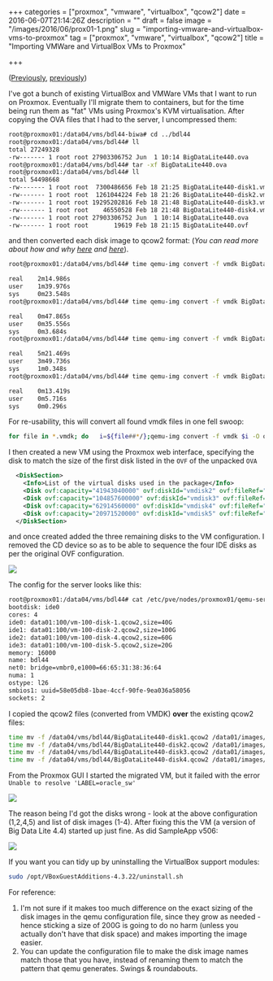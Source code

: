 +++
categories = ["proxmox", "vmware", "virtualbox", "qcow2"]
date = 2016-06-07T21:14:26Z
description = ""
draft = false
image = "/images/2016/06/prox01-1.png"
slug = "importing-vmware-and-virtualbox-vms-to-proxmox"
tag = ["proxmox", "vmware", "virtualbox", "qcow2"]
title = "Importing VMWare and VirtualBox VMs to Proxmox"

+++

([Previously](/2016/06/07/a-new-arrival/), [previously](/2016/06/07/commissioning-my-proxmox-server-os-and-filesystems/))

I've got a bunch of existing VirtualBox and VMWare VMs that I want to run on Proxmox. Eventually I'll migrate them to containers, but for the time being run them as "fat" VMs using Proxmox's KVM virtualisation. After copying the OVA files that I had to the server, I uncompressed them:

```bash
root@proxmox01:/data04/vms/bdl44-biwa# cd ../bdl44
root@proxmox01:/data04/vms/bdl44# ll
total 27249328
-rw------- 1 root root 27903306752 Jun  1 10:14 BigDataLite440.ova
root@proxmox01:/data04/vms/bdl44# tar -xf BigDataLite440.ova
root@proxmox01:/data04/vms/bdl44# ll
total 54498668
-rw------- 1 root root  7300486656 Feb 18 21:25 BigDataLite440-disk1.vmdk
-rw------- 1 root root  1261044224 Feb 18 21:26 BigDataLite440-disk2.vmdk
-rw------- 1 root root 19295202816 Feb 18 21:48 BigDataLite440-disk3.vmdk
-rw------- 1 root root    46550528 Feb 18 21:48 BigDataLite440-disk4.vmdk
-rw------- 1 root root 27903306752 Jun  1 10:14 BigDataLite440.ova
-rw------- 1 root root       19619 Feb 18 21:15 BigDataLite440.ovf
```

and then converted each disk image to qcow2 format: 
(_You can read more about how and why [here](https://www.jamescoyle.net/how-to/1218-upload-ova-to-proxmox-kvm) and [here](https://pve.proxmox.com/wiki/Migration_of_servers_to_Proxmox_VE#VMware_to_Proxmox_VE_.28KVM.29)_).

```bash
root@proxmox01:/data04/vms/bdl44# time qemu-img convert -f vmdk BigDataLite440-disk1.vmdk -O qcow2 BigDataLite440-disk1.qcow2

real    2m14.986s
user    1m39.976s
sys     0m23.548s
root@proxmox01:/data04/vms/bdl44# time qemu-img convert -f vmdk BigDataLite440-disk2.vmdk -O qcow2 BigDataLite440-disk2.qcow2

real    0m47.865s
user    0m35.556s
sys     0m3.684s
root@proxmox01:/data04/vms/bdl44# time qemu-img convert -f vmdk BigDataLite440-disk3.vmdk -O qcow2 BigDataLite440-disk3.qcow2

real    5m21.469s
user    3m49.736s
sys     1m0.348s
root@proxmox01:/data04/vms/bdl44# time qemu-img convert -f vmdk BigDataLite440-disk4.vmdk -O qcow2 BigDataLite440-disk4.qcow2

real    0m13.419s
user    0m5.716s
sys     0m0.296s
```

For re-usability, this will convert all found vmdk files in one fell swoop: 

```bash
for file in *.vmdk; do   i=${file##*/};qemu-img convert -f vmdk $i -O qcow2 $(echo $i |sed 's/vmdk/qcow2/g'); done
```


I then created a new VM using the Proxmox web interface, specifying the disk to match the size of the first disk listed in the `OVF` of the unpacked `OVA`

```xml
  <DiskSection>
    <Info>List of the virtual disks used in the package</Info>
    <Disk ovf:capacity="41943040000" ovf:diskId="vmdisk2" ovf:fileRef="file1" ovf:format="http://www.vmware.com/interfaces/specifications/vmdk.html#streamOptimized" vbox:uuid="150dbbe8-0c88-48d0-9fcf-e80d7d7d4c2f"/>
    <Disk ovf:capacity="104857600000" ovf:diskId="vmdisk3" ovf:fileRef="file2" ovf:format="http://www.vmware.com/interfaces/specifications/vmdk.html#streamOptimized" vbox:uuid="64101bef-46af-4e89-8c02-0e6315d6be41"/>
    <Disk ovf:capacity="62914560000" ovf:diskId="vmdisk4" ovf:fileRef="file3" ovf:format="http://www.vmware.com/interfaces/specifications/vmdk.html#streamOptimized" vbox:uuid="d7fae10b-aac3-4675-b295-6a5ab9db3e7f"/>
    <Disk ovf:capacity="20971520000" ovf:diskId="vmdisk5" ovf:fileRef="file4" ovf:format="http://www.vmware.com/interfaces/specifications/vmdk.html#streamOptimized" vbox:uuid="e29ccf7f-69f1-4338-ac2d-909344d74f75"/>
  </DiskSection>
```

and once created added the three remaining disks to the VM configuration. I removed the CD device so as to be able to sequence the four IDE disks as per the original OVF configuration.

![](/images/2016/06/prox01.png)

The config for the server looks like this:

```bash
root@proxmox01:/data04/vms/bdl44# cat /etc/pve/nodes/proxmox01/qemu-server/100.conf
bootdisk: ide0
cores: 4
ide0: data01:100/vm-100-disk-1.qcow2,size=40G
ide1: data01:100/vm-100-disk-2.qcow2,size=100G
ide2: data01:100/vm-100-disk-4.qcow2,size=60G
ide3: data01:100/vm-100-disk-5.qcow2,size=20G
memory: 16000
name: bdl44
net0: bridge=vmbr0,e1000=66:65:31:38:36:64
numa: 1
ostype: l26
smbios1: uuid=58e05db8-1bae-4ccf-90fe-9ea036a58056
sockets: 2
```

I copied the qcow2 files (converted from VMDK) **over** the existing qcow2 files:

```bash
time mv -f /data04/vms/bdl44/BigDataLite440-disk1.qcow2 /data01/images/100/vm-100-disk-1.qcow2
time mv -f /data04/vms/bdl44/BigDataLite440-disk2.qcow2 /data01/images/100/vm-100-disk-2.qcow2
time mv -f /data04/vms/bdl44/BigDataLite440-disk3.qcow2 /data01/images/100/vm-100-disk-3.qcow2
time mv -f /data04/vms/bdl44/BigDataLite440-disk4.qcow2 /data01/images/100/vm-100-disk-4.qcow2
```

From the Proxmox GUI I started the migrated VM, but it failed with the error `Unable to resolve 'LABEL=oracle_sw'`

![](/images/2016/06/prox02.png)

The reason being I'd got the disks wrong - look at the above configuration (1,2,4,5) and list of disk images (1-4). After fixing this the VM (a version of Big Data Lite 4.4) started up just fine. As did SampleApp v506:

![](/images/2016/06/prox03.png)

If you want you can tidy up by uninstalling the VirtualBox support modules:

```bash
sudo /opt/VBoxGuestAdditions-4.3.22/uninstall.sh
```

For reference: 

1.  I'm not sure if it makes too much difference on the exact sizing of the disk images in the qemu configuration file, since they grow as needed - hence sticking a size of 200G is going to do no harm (unless you actually don't have that disk space) and makes importing the image easier. 
2. You can update the configuration file to make the disk image names match those that you have, instead of renaming them to match the pattern that qemu generates. Swings & roundabouts.
